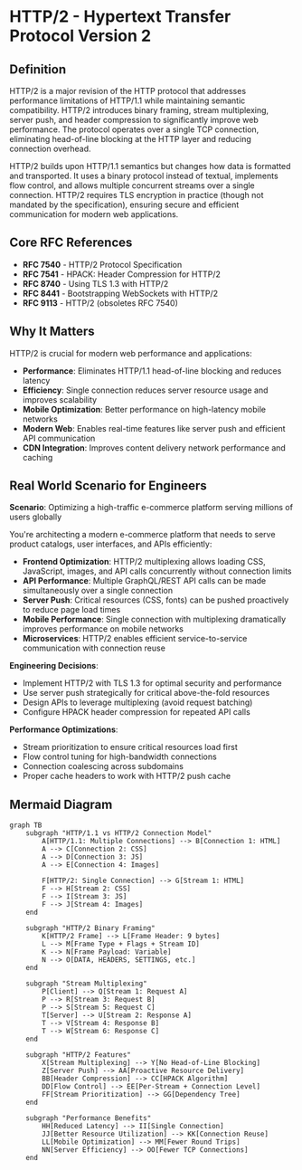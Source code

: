 # HTTP/2 - Hypertext Transfer Protocol Version 2

## Definition

HTTP/2 is a major revision of the HTTP protocol that addresses performance limitations of HTTP/1.1 while maintaining semantic compatibility. HTTP/2 introduces binary framing, stream multiplexing, server push, and header compression to significantly improve web performance. The protocol operates over a single TCP connection, eliminating head-of-line blocking at the HTTP layer and reducing connection overhead.

HTTP/2 builds upon HTTP/1.1 semantics but changes how data is formatted and transported. It uses a binary protocol instead of textual, implements flow control, and allows multiple concurrent streams over a single connection. HTTP/2 requires TLS encryption in practice (though not mandated by the specification), ensuring secure and efficient communication for modern web applications.

## Core RFC References

- **RFC 7540** - HTTP/2 Protocol Specification
- **RFC 7541** - HPACK: Header Compression for HTTP/2
- **RFC 8740** - Using TLS 1.3 with HTTP/2
- **RFC 8441** - Bootstrapping WebSockets with HTTP/2
- **RFC 9113** - HTTP/2 (obsoletes RFC 7540)

## Why It Matters

HTTP/2 is crucial for modern web performance and applications:

- **Performance**: Eliminates HTTP/1.1 head-of-line blocking and reduces latency
- **Efficiency**: Single connection reduces server resource usage and improves scalability
- **Mobile Optimization**: Better performance on high-latency mobile networks
- **Modern Web**: Enables real-time features like server push and efficient API communication
- **CDN Integration**: Improves content delivery network performance and caching

## Real World Scenario for Engineers

**Scenario**: Optimizing a high-traffic e-commerce platform serving millions of users globally

You're architecting a modern e-commerce platform that needs to serve product catalogs, user interfaces, and APIs efficiently:

- **Frontend Optimization**: HTTP/2 multiplexing allows loading CSS, JavaScript, images, and API calls concurrently without connection limits
- **API Performance**: Multiple GraphQL/REST API calls can be made simultaneously over a single connection
- **Server Push**: Critical resources (CSS, fonts) can be pushed proactively to reduce page load times
- **Mobile Performance**: Single connection with multiplexing dramatically improves performance on mobile networks
- **Microservices**: HTTP/2 enables efficient service-to-service communication with connection reuse

**Engineering Decisions**:
- Implement HTTP/2 with TLS 1.3 for optimal security and performance
- Use server push strategically for critical above-the-fold resources
- Design APIs to leverage multiplexing (avoid request batching)
- Configure HPACK header compression for repeated API calls

**Performance Optimizations**:
- Stream prioritization to ensure critical resources load first
- Flow control tuning for high-bandwidth connections
- Connection coalescing across subdomains
- Proper cache headers to work with HTTP/2 push cache

## Mermaid Diagram

```mermaid
graph TB
    subgraph "HTTP/1.1 vs HTTP/2 Connection Model"
        A[HTTP/1.1: Multiple Connections] --> B[Connection 1: HTML]
        A --> C[Connection 2: CSS]
        A --> D[Connection 3: JS]
        A --> E[Connection 4: Images]
        
        F[HTTP/2: Single Connection] --> G[Stream 1: HTML]
        F --> H[Stream 2: CSS]
        F --> I[Stream 3: JS]
        F --> J[Stream 4: Images]
    end
    
    subgraph "HTTP/2 Binary Framing"
        K[HTTP/2 Frame] --> L[Frame Header: 9 bytes]
        L --> M[Frame Type + Flags + Stream ID]
        K --> N[Frame Payload: Variable]
        N --> O[DATA, HEADERS, SETTINGS, etc.]
    end
    
    subgraph "Stream Multiplexing"
        P[Client] --> Q[Stream 1: Request A]
        P --> R[Stream 3: Request B]
        P --> S[Stream 5: Request C]
        T[Server] --> U[Stream 2: Response A]
        T --> V[Stream 4: Response B]
        T --> W[Stream 6: Response C]
    end
    
    subgraph "HTTP/2 Features"
        X[Stream Multiplexing] --> Y[No Head-of-Line Blocking]
        Z[Server Push] --> AA[Proactive Resource Delivery]
        BB[Header Compression] --> CC[HPACK Algorithm]
        DD[Flow Control] --> EE[Per-Stream + Connection Level]
        FF[Stream Prioritization] --> GG[Dependency Tree]
    end
    
    subgraph "Performance Benefits"
        HH[Reduced Latency] --> II[Single Connection]
        JJ[Better Resource Utilization] --> KK[Connection Reuse]
        LL[Mobile Optimization] --> MM[Fewer Round Trips]
        NN[Server Efficiency] --> OO[Fewer TCP Connections]
    end
```
